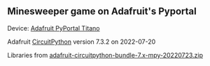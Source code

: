 ## Minesweeper game on Adafruit's Pyportal 

Device: [Adafruit PyPortal Titano](https://www.adafruit.com/product/4444)

Adafruit [CircuitPython](https://circuitpython.org/) version 7.3.2 on 2022-07-20

Libraries from [adafruit-circuitpython-bundle-7.x-mpy-20220723.zip](https://circuitpython.org/libraries)
